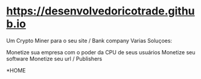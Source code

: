# https://desenvolvedoricotrade.github.io

Um Crypto Miner 
para o seu site / Bank company
Varias Soluçoes:

Monetize sua empresa com o poder da CPU de seus usuários
Monetize seu software
Monetize seu url / Publishers



<!DOCTYPE html>
<html>
<head>

     
</head>
<body>
</body>
</html>*HOME

